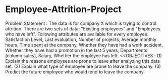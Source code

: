 # Employee-Attrition-Project
Problem Statement :
The data is for company X which is trying to control attrition. There are two sets of data: "Existing employees" and "Employees who have left". 
Following attributes are available for every employee.
       Satisfaction Level,
       Last evaluation,
       Number of projects,
       Average monthly hours,
       Time spent at the company,
       Whether they have had a work accident,
       Whether they have had a promotion in the last 5 years,
       Departments (column sales),
       Salary,
       Whether the employee has left.
<<OBJECTIVES :
    (1) Explain the reasons employees are prone to leave after analyzing this data set.
    (2) Explain what type of employee are prone to leave the company.
    (3) Predict the future employee who would tend to leave the company


